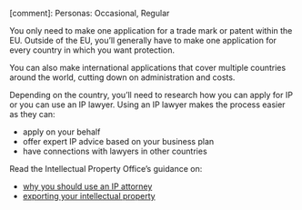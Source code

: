 [comment]: Personas: Occasional, Regular

You only need to make one application for a trade mark or patent within the EU. Outside of the EU, you&rsquo;ll generally have to make one application for every country in which you want protection.

You can also make international applications that cover multiple countries around the world, cutting down on administration and costs.

Depending on the country, you&rsquo;ll need to research how you can apply for IP or you can use an IP lawyer. Using an IP lawyer makes the process easier as they can: 

- apply on your behalf
- offer expert IP advice based on your business plan 
- have connections with lawyers in other countries

Read the Intellectual Property Office&rsquo;s guidance on: 

- [why you should use an IP attorney](https://www.gov.uk/guidance/why-you-should-use-an-ip-attorney "why use an IP attorney") 
- [exporting your intellectual property](https://www.gov.uk/guidance/exporting-your-intellectual-property "Exporting your IP")
